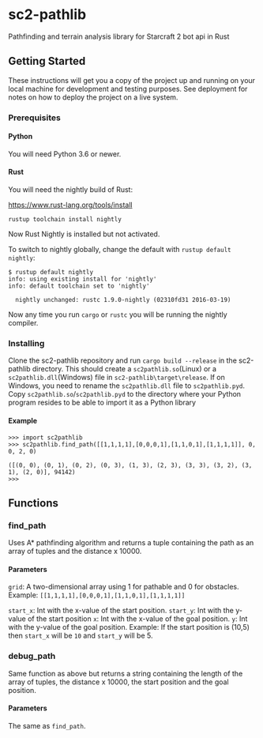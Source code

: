 # sc2-pathlib
Pathfinding and terrain analysis library for Starcraft 2 bot api in Rust

## Getting Started

These instructions will get you a copy of the project up and running on your local machine for development and testing purposes. See deployment for notes on how to deploy the project on a live system.

### Prerequisites
#### Python

You will need Python 3.6 or newer.

#### Rust

You will need the nightly build of Rust:

https://www.rust-lang.org/tools/install


`rustup toolchain install
nightly`

Now Rust Nightly is installed but not activated.

To switch to nightly
globally, change the default with `rustup default nightly`:

```console
$ rustup default nightly
info: using existing install for 'nightly'
info: default toolchain set to 'nightly'

  nightly unchanged: rustc 1.9.0-nightly (02310fd31 2016-03-19)

```

Now any time you run `cargo` or `rustc` you will be running the
nightly compiler.

### Installing


Clone the sc2-pathlib repository and run `cargo build --release` in the sc2-pathlib directory. This should create a `sc2pathlib.so`(Linux) or a `sc2pathlib.dll`(Windows) file in `sc2-pathlib\target\release`. If on Windows, you need to rename the `sc2pathlib.dll` file to `sc2pathlib.pyd`. Copy `sc2pathlib.so`/`sc2pathlib.pyd` to the directory where your Python program resides to be able to import it as a Python library

#### Example
```
>>> import sc2pathlib
>>> sc2pathlib.find_path([[1,1,1,1],[0,0,0,1],[1,1,0,1],[1,1,1,1]], 0, 0, 2, 0)

([(0, 0), (0, 1), (0, 2), (0, 3), (1, 3), (2, 3), (3, 3), (3, 2), (3, 1), (2, 0)], 94142)
>>>
```
## Functions

### find_path
Uses A* pathfinding algorithm and returns a tuple containing the path as an array of tuples and the distance x 10000.
#### Parameters
`grid`: A two-dimensional array using 1 for pathable and 0 for obstacles. 
Example:
`[[1,1,1,1],[0,0,0,1],[1,1,0,1],[1,1,1,1]]`

`start_x`: Int with the x-value of the start position.
`start_y`: Int with the y-value of the start position
`x`: Int with the x-value of the goal position.
`y`: Int with the y-value of the goal position.
Example:
If the start position is (10,5) then `start_x` will be `10` and `start_y` will be 5.

### debug_path
Same function as above but returns a string containing the length of the array of tuples, the distance x 10000, the start position and the goal position.
#### Parameters
The same as `find_path`.
